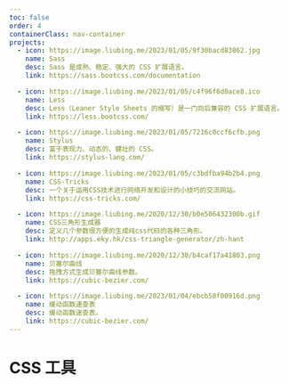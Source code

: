 ```yaml
---
toc: false
order: 4
containerClass: nav-container
projects:
  - icon: https://image.liubing.me/2023/01/05/9f30bacd83862.jpg
    name: Sass
    desc: Sass 是成熟、稳定、强大的 CSS 扩展语言。
    link: https://sass.bootcss.com/documentation

  - icon: https://image.liubing.me/2023/01/05/c4f96f6d0ace8.ico
    name: Less
    desc: Less（Leaner Style Sheets 的缩写）是一门向后兼容的 CSS 扩展语言。
    link: https://less.bootcss.com/

  - icon: https://image.liubing.me/2023/01/05/7216c0ccf6cfb.png
    name: Stylus
    desc: 富于表现力、动态的、健壮的 CSS。
    link: https://stylus-lang.com/

  - icon: https://image.liubing.me/2023/01/05/c3bdfba94b2b4.png
    name: CSS-Tricks
    desc: 一个关于运用CSS技术进行网络开发和设计的小技巧的交流网站。
    link: https://css-tricks.com/

  - icon: https://image.liubing.me/2020/12/30/b0e506432300b.gif
    name: CSS三角形生成器
    desc: 定义几个参数很方便的生成纯css代码的各种三角形。
    link: http://apps.eky.hk/css-triangle-generator/zh-hant

  - icon: https://image.liubing.me/2020/12/30/b4caf17a41803.png
    name: 贝塞尔曲线
    desc: 拖拽方式生成贝塞尔曲线参数。
    link: https://cubic-bezier.com/

  - icon: https://image.liubing.me/2023/01/04/ebcb58f00916d.png
    name: 缓动函数速查表
    desc: 缓动函数速查表。
    link: https://cubic-bezier.com/
---
```


# CSS 工具

<ProjectPanel />
